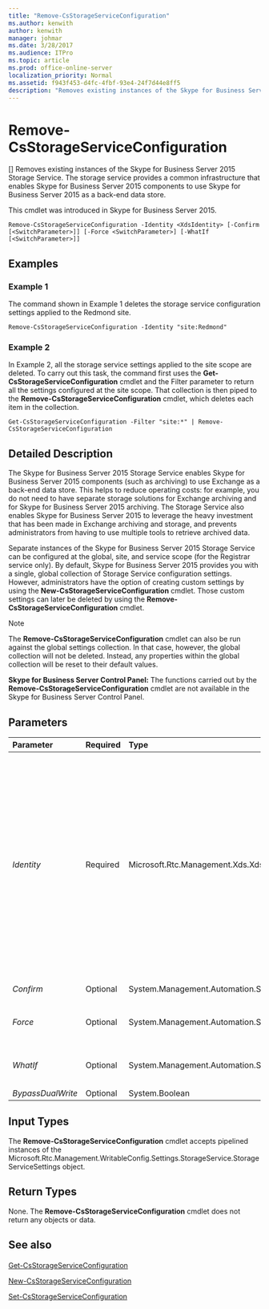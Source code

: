 ```yaml
---
title: "Remove-CsStorageServiceConfiguration"
ms.author: kenwith
author: kenwith
manager: johmar
ms.date: 3/28/2017
ms.audience: ITPro
ms.topic: article
ms.prod: office-online-server
localization_priority: Normal
ms.assetid: f943f453-d4fc-4fbf-93e4-24f7d44e8ff5
description: "Removes existing instances of the Skype for Business Server 2015 Storage Service. The storage service provides a common infrastructure that enables Skype for Business Server 2015 components to use Skype for Business Server 2015 as a back-end data store."
---
```


# Remove-CsStorageServiceConfiguration
[]
Removes existing instances of the Skype for Business Server 2015 Storage Service. The storage service provides a common infrastructure that enables Skype for Business Server 2015 components to use Skype for Business Server 2015 as a back-end data store.
  
 This cmdlet was introduced in Skype for Business Server 2015.
  
```
Remove-CsStorageServiceConfiguration -Identity <XdsIdentity> [-Confirm [<SwitchParameter>]] [-Force <SwitchParameter>] [-WhatIf [<SwitchParameter>]]

```

## Examples
<a name="Examples"> </a>

### Example 1

The command shown in Example 1 deletes the storage service configuration settings applied to the Redmond site.
  
```
Remove-CsStorageServiceConfiguration -Identity "site:Redmond"
```

### Example 2

In Example 2, all the storage service settings applied to the site scope are deleted. To carry out this task, the command first uses the **Get-CsStorageServiceConfiguration** cmdlet and the Filter parameter to return all the settings configured at the site scope. That collection is then piped to the **Remove-CsStorageServiceConfiguration** cmdlet, which deletes each item in the collection.
  
```
Get-CsStorageServiceConfiguration -Filter "site:*" | Remove-CsStorageServiceConfiguration
```

## Detailed Description
<a name="Examples"> </a>

The Skype for Business Server 2015 Storage Service enables Skype for Business Server 2015 components (such as archiving) to use Exchange as a back-end data store. This helps to reduce operating costs: for example, you do not need to have separate storage solutions for Exchange archiving and for Skype for Business Server 2015 archiving. The Storage Service also enables Skype for Business Server 2015 to leverage the heavy investment that has been made in Exchange archiving and storage, and prevents administrators from having to use multiple tools to retrieve archived data.
  
Separate instances of the Skype for Business Server 2015 Storage Service can be configured at the global, site, and service scope (for the Registrar service only). By default, Skype for Business Server 2015 provides you with a single, global collection of Storage Service configuration settings. However, administrators have the option of creating custom settings by using the **New-CsStorageServiceConfiguration** cmdlet. Those custom settings can later be deleted by using the **Remove-CsStorageServiceConfiguration** cmdlet.
  
> [!NOTE]
> The **Remove-CsStorageServiceConfiguration** cmdlet can also be run against the global settings collection. In that case, however, the global collection will not be deleted. Instead, any properties within the global collection will be reset to their default values.
  
 **Skype for Business Server Control Panel:** The functions carried out by the **Remove-CsStorageServiceConfiguration** cmdlet are not available in the Skype for Business Server Control Panel.
  
## Parameters
<a name="Examples"> </a>

|**Parameter**|**Required**|**Type**|**Description**|
|:-----|:-----|:-----|:-----|
| _Identity_ <br/> |Required  <br/> |Microsoft.Rtc.Management.Xds.XdsIdentity  <br/> |Unique identifier for the collection of storage service configuration settings to be removed. To remove a collection applied to the site scope, use syntax similar to this:  <br/>  `-Identity "site:Redmond"` <br/> To remove a collection applied to the service scope, use syntax like this:  <br/>  `-Identity "service:Registrar:atl-cs-001.litwareinc.com"` <br/> Note that you can also run the **Remove-CsStorageServiceConfiguration** cmdlet against the global collection of settings. In that case, however, the global settings will not actually be removed. Instead, the properties within that collection will all be reset to their default values. <br/> |
| _Confirm_ <br/> |Optional  <br/> |System.Management.Automation.SwitchParameter  <br/> |Prompts you for confirmation before executing the command.  <br/> |
| _Force_ <br/> |Optional  <br/> |System.Management.Automation.SwitchParameter  <br/> |Suppresses the display of any non-fatal error message that might occur when running the command.  <br/> |
| _WhatIf_ <br/> |Optional  <br/> |System.Management.Automation.SwitchParameter  <br/> |Describes what would happen if you executed the command without actually executing the command.  <br/> |
| _BypassDualWrite_ <br/> |Optional  <br/> |System.Boolean  <br/> |PARAMVALUE: $true | $false  <br/> |
   
## Input Types
<a name="Examples"> </a>

The **Remove-CsStorageServiceConfiguration** cmdlet accepts pipelined instances of the Microsoft.Rtc.Management.WritableConfig.Settings.StorageService.StorageServiceSettings object.
  
## Return Types
<a name="Examples"> </a>

None. The **Remove-CsStorageServiceConfiguration** cmdlet does not return any objects or data.
  
## See also
<a name="Examples"> </a>

#### 

[Get-CsStorageServiceConfiguration](get-csstorageserviceconfiguration.md)
  
[New-CsStorageServiceConfiguration](new-csstorageserviceconfiguration.md)
  
[Set-CsStorageServiceConfiguration](set-csstorageserviceconfiguration.md)

